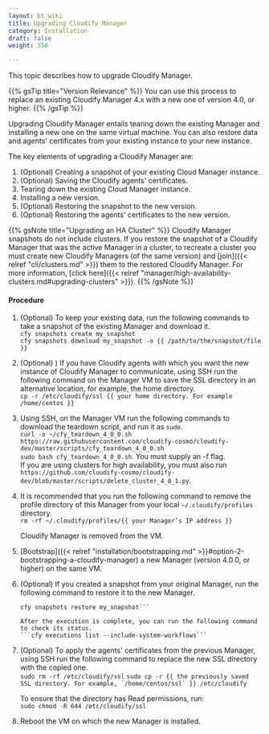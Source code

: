 ```yaml
---
layout: bt_wiki
title: Upgrading Cloudify Manager
category: Installation
draft: false
weight: 350

---
```


This topic describes how to upgrade Cloudify Manager.

{{% gsTip title="Version Relevance" %}}
You can use this process to replace an existing Cloudify Manager 4.x with a new one of version 4.0, or higher.
{{% /gsTip %}}

Upgrading Cloudify Manager entails tearing down the existing Manager and installing a new one on the same virtual machine. You can also restore data and agents' certificates from your existing instance to your new instance. 

The key elements of upgrading a Cloudify Manager are:

1. (Optional) Creating a snapshot of your existing Cloud Manager instance.
2. (Optional) Saving the Cloudify agents' certificates.
3. Tearing down the existing Cloud Manager instance.
4. Installing a new version.
5. (Optional) Restoring the snapshot to the new version.
6. (Optional) Restoring the agents' certificates to the new version.

{{% gsNote title="Upgrading an HA Cluster" %}}
Cloudify Manager snapshots do not include clusters. If you restore the snapshot of a Cloudify Manager that was the active Manager in a cluster, to recreate a cluster you must create new Cloudify Managers (of the same version) and [join]({{< relref "cli/clusters.md" >}}) them to the restored Cloudify Manager. For more information, [click here]({{< relref "manager/high-availability-clusters.md#upgrading-clusters" >}}).
{{% /gsNote %}}

#### Procedure

1. (Optional) To keep your existing data, run the following commands to take a snapshot of the existing Manager and download it.      
      ```cfy snapshots create my_snapshot```<br>
      ```cfy snapshots download my_snapshot -o {{ /path/to/the/snapshot/file }}```
     
2. (Optional) ) If you have Cloudify agents with which you want the new instance of Cloudify Manager to communicate, using SSH run the following command on the Manager VM to save the SSL directory in an alternative location, for example, the home directory.      
      ```cp -r /etc/cloudify/ssl {{ your home directory. For example /home/centos }}```

3. Using SSH, on the Manager VM run the following commands to download the teardown script, and run it as `sudo`.      
      ```curl -o ~/cfy_teardown_4_0_0.sh https://raw.githubusercontent.com/cloudify-cosmo/cloudify-dev/master/scripts/cfy_teardown_4_0_0.sh```<br>
      ```sudo bash cfy_teardown_4_0_0.sh```. You must supply an -f flag.<br>
      If you are using clusters for high availability, you must also run ```https://github.com/cloudify-cosmo/cloudify-dev/blob/master/scripts/delete_cluster_4_0_1.py```.

4. It is recommended that you run the following command to remove the profile directory of this Manager from your local `~/.cloudify/profiles` directory.      
      ```rm -rf ~/.cloudify/profiles/{{ your Manager’s IP address }}```

      Cloudify Manager is removed from the VM.

5. [Bootstrap]({{< relref "installation/bootstrapping.md" >}}#option-2-bootstrapping-a-cloudify-manager) a new Manager (version 4.0.0, or higher) on the same VM.

6. (Optional) If you created a snapshot from your original Manager, run the following command to restore it to the new Manager.      
      ```cfy snapshots upload {{ /path/to/the/snapshot/file }} --snapshot-id my_snapshot
      cfy snapshots restore my_snapshot```

      After the execution is complete, you can run the following command to check its status.   
      ```cfy executions list --include-system-workflows```

7. (Optional) To apply the agents' certificates from the previous Manager, using SSH run the following command to replace the new SSL directory with the copied one.      
      ```sudo rm -rf /etc/cloudify/ssl```
      ```sudo cp -r {{ the previously saved SSL directory. For example, `/home/centos/ssl` }} /etc/cloudify```   

      To ensure that the directory has Read permissions, run:   
      ```sudo chmod -R 644 /etc/cloudify/ssl```

8. Reboot the VM on which the new Manager is installed.








